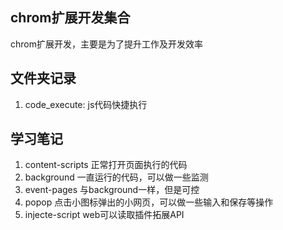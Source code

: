## chrom扩展开发集合
chrom扩展开发，主要是为了提升工作及开发效率


## 文件夹记录
1. code_execute: js代码快捷执行


## 学习笔记
1. content-scripts 正常打开页面执行的代码
2. background 一直运行的代码，可以做一些监测
3. event-pages 与background一样，但是可控
4. popop 点击小图标弹出的小网页，可以做一些输入和保存等操作
5. injecte-script web可以读取插件拓展API